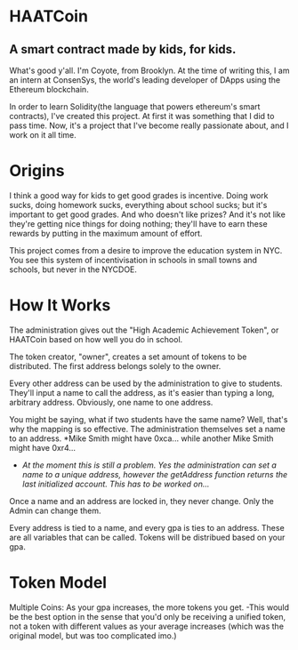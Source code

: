 # HAATCoin 
## A smart contract made by kids, for kids.

What's good y'all. I'm Coyote, from Brooklyn. At the time of writing this, I am an intern at ConsenSys, the world's leading developer of DApps using the Ethereum blockchain.

In order to learn Solidity(the language that powers ethereum's smart contracts), I've created this project. At first it was something that I did to pass time. Now, it's a project that I've become really passionate about, and I work on it all time.

# Origins

I think a good way for kids to get good grades is incentive. Doing work sucks, doing homework sucks, everything about school sucks; but it's important to get good grades. And who doesn't like prizes? And it's not like they're getting nice things for doing nothing; they'll have to earn these rewards by putting in the maximum amount of effort.

This project comes from a desire to improve the education system in NYC. You see this system of incentivisation in schools in small towns and schools, but never in the NYCDOE. 

# How It Works

The administration gives out the "High Academic Achievement Token", or HAATCoin based on how well you do in school.

The token creator, "owner", creates a set amount of tokens to be distributed. The first address belongs solely to the owner.

Every other address can be used by the administration to give to students. They'll input a name to call the address, as it's easier than typing a long, arbitrary address. Obviously, one name to one address.

You might be saying, what if two students have the same name? Well, that's why the mapping is so effective. The administration themselves set a name to an address. *Mike Smith might have 0xca... while another Mike Smith might have 0xr4...

* *At the moment this is still a problem. Yes the administration can set a name to a unique address, however the getAddress function returns the last initialized account. This has to be worked on...*

Once a name and an address are locked in, they never change. Only the Admin can change them. 

Every address is tied to a name, and every gpa is ties to an address. These are all variables that can be called. Tokens will be distribued based on your gpa.

# Token Model

Multiple Coins: As your gpa increases, the more tokens you get.
-This would be the best option in the sense that you'd only be receiving a unified token, not a token with different values as your average increases (which was the original model, but was too complicated imo.)
